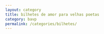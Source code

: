 ```yaml
---
layout: category
title: bilhetes de amor para velhas poetas
category: bavp
permalink: /categories/bilhetes/
---
```

